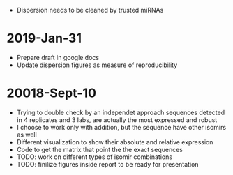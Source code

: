 
* Dispersion needs to be cleaned by trusted miRNAs

# 2019-Jan-31

* Prepare draft in google docs
* Update dispersion figures as measure of reproducibility

# 20018-Sept-10

* Trying to double check by an independet approach sequences detected
  in 4 replicates and 3 labs, are actually the most expressed and robust
* I choose to work only with addition, but the sequence have other isomirs
  as well
* Different visualization to show their absolute and relative expression
* Code to get the matrix that point the the exact sequences
* TODO: work on different types of isomir combinations
* TODO: finilize figures inside report to be ready for presentation